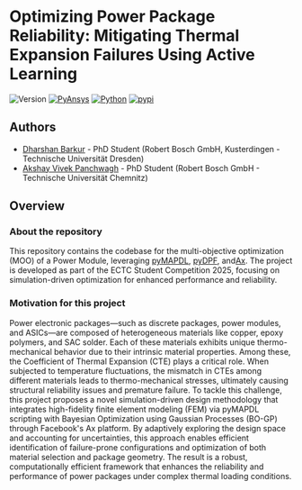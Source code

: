 # Optimizing Power Package Reliability: Mitigating Thermal Expansion Failures Using Active Learning

![Version](https://img.shields.io/badge/version-1.0.0-blue.svg)
[![PyAnsys](https://img.shields.io/badge/Py-Ansys-ffc107.svg?logo=data:image/png;base64,iVBORw0KGgoAAAANSUhEUgAAABAAAAAQCAIAAACQkWg2AAABDklEQVQ4jWNgoDfg5mD8vE7q/3bpVyskbW0sMRUwofHD7Dh5OBkZGBgW7/3W2tZpa2tLQEOyOzeEsfumlK2tbVpaGj4N6jIs1lpsDAwMJ278sveMY2BgCA0NFRISwqkhyQ1q/Nyd3zg4OBgYGNjZ2ePi4rB5loGBhZnhxTLJ/9ulv26Q4uVk1NXV/f///////69du4Zdg78lx//t0v+3S88rFISInD59GqIH2esIJ8G9O2/XVwhjzpw5EAam1xkkBJn/bJX+v1365hxxuCAfH9+3b9/+////48cPuNehNsS7cDEzMTAwMMzb+Q2u4dOnT2vWrMHu9ZtzxP9vl/69RVpCkBlZ3N7enoDXBwEAAA+YYitOilMVAAAAAElFTkSuQmCC)](https://docs.pyansys.com/)
[![Python](https://img.shields.io/pypi/pyversions/ansys-dpf-core?logo=pypi)](https://pypi.org/project/ansys-dpf-core/)
[![pypi](https://img.shields.io/pypi/v/ansys-dpf-core.svg?logo=python&logoColor=white)](https://pypi.org/project/ansys-dpf-core)

## Authors

- [Dharshan Barkur](https://github.com/dhabar95) - PhD Student (Robert Bosch GmbH, Kusterdingen - Technische Universität Dresden)
- [Akshay Vivek Panchwagh](https://github.com/) - PhD Student (Robert Bosch GmbH - Technische Universität Chemnitz)

## Overview
### About the repository
This repository contains the codebase for the multi-objective optimization (MOO) of a Power Module, leveraging [pyMAPDL](https://github.com/ansys/pymapdl), [pyDPF](https://github.com/ansys/pydpf-core), and[Ax](https://github.com/facebook/Ax). The project is developed as part of the ECTC Student Competition 2025, focusing on simulation-driven optimization for enhanced performance and reliability.

### Motivation for this project
Power electronic packages—such as discrete packages, power modules, and ASICs—are composed of heterogeneous materials like copper, epoxy polymers, and SAC solder. Each of these materials exhibits unique thermo-mechanical behavior due to their intrinsic material properties. Among these, the Coefficient of Thermal Expansion (CTE) plays a critical role. When subjected to temperature fluctuations, the mismatch in CTEs among different materials leads to thermo-mechanical stresses, ultimately causing structural reliability issues and premature failure.
To tackle this challenge, this project proposes a novel simulation-driven design methodology that integrates high-fidelity finite element modeling (FEM) via pyMAPDL scripting with Bayesian Optimization using Gaussian Processes (BO-GP) through Facebook's Ax platform. By adaptively exploring the design space and accounting for uncertainties, this approach enables efficient identification of failure-prone configurations and optimization of both material selection and package geometry. The result is a robust, computationally efficient framework that enhances the reliability and performance of power packages under complex thermal loading conditions.
